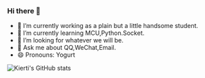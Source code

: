 ### Hi there 👋

- 🔭 I’m currently working as a plain but a little handsome student.
- 🌱 I’m currently learning MCU,Python.Socket.
- 🤔 I’m looking for whatever we will be.
- 💬 Ask me about QQ,WeChat,Email.
- 😄 Pronouns: Yogurt

![Kierti's GitHub stats](https://github-readme-stats.vercel.app/api?username=Kierti&show_icons=true&theme=radical)
